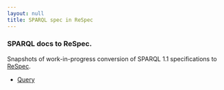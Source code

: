 ```yaml
---
layout: null
title: SPARQL spec in ReSpec
---
```


### SPARQL docs to ReSpec.

Snapshots of work-in-progress conversion of SPARQL 1.1 specifications to
[ReSpec](https://respec.org/).

* [Query](query/doc.html)
